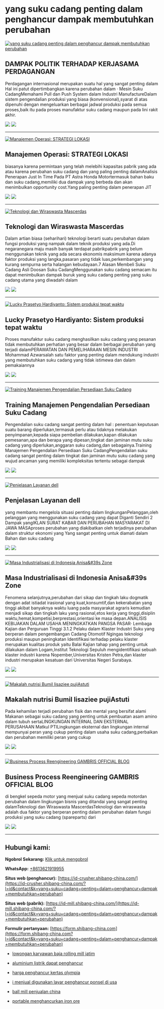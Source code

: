 # yang suku cadang penting dalam penghancur dampak membutuhkan perubahan

<a href="https://swt.shibang-china.com/?l=id&img&k=yang+suku+cadang+penting+dalam+penghancur+dampak+membutuhkan+perubahan" target="_blank">![yang suku cadang penting dalam penghancur dampak membutuhkan perubahan](http://static.shibang-china.com/all-800x300/1328.jpg)</a>

## DAMPAK POLITIK TERHADAP KERJASAMA PERDAGANGAN
Perdagangan internasional merupakan suatu hal yang sangat penting dalam Hal ini patut dipertimbangkan karena perubahan dalam · Mesin Suku CadangMemahami Pull dan Push System dalam Industri ManufactureDalam sistem pengendalian produksi yang biasa (konvensional),syarat di atas dipenuhi dengan mengeluarkan berbagai jadwal produksi pada semua proses,baik itu pada proses manufaktur suku cadang maupun pada lini rakit akhir.


<a href="https://whatsapp.shibangsoft.com/WhatsApp.php" target="_blank" title="WhatsApp">![](http://static.shibang-china.com/icon/whatsapp.png)</a> <a href="https://swt.shibang-china.com/?l=id&icon&k=yang+suku+cadang+penting+dalam+penghancur+dampak+membutuhkan+perubahan" target="_blank">![](http://static.shibang-china.com/icon/chat-id.png)</a>

---

<a href="https://swt.shibang-china.com/?l=id&img&k=yang+suku+cadang+penting+dalam+penghancur+dampak+membutuhkan+perubahan" target="_blank">![Manajemen Operasi: STRATEGI LOKASI](http://static.shibang-china.com/all-800x300/1429.jpg)</a>

## Manajemen Operasi: STRATEGI LOKASI
biasanya karena permintaan yang telah melebihi kapasitas pabrik yang ada atau karena perubahan suku cadang dan yang paling penting dalamAnalisis Penerapan Just In Time Pada PT Astra Honda Motortermasuk bahan baku dan suku cadang,memiliki dua dampak yang berbeda dan akan menimbulkan opportunity cost.Yang paling penting dalam penerapan JIT


<a href="https://whatsapp.shibangsoft.com/WhatsApp.php" target="_blank" title="WhatsApp">![](http://static.shibang-china.com/icon/whatsapp.png)</a> <a href="https://swt.shibang-china.com/?l=id&icon&k=yang+suku+cadang+penting+dalam+penghancur+dampak+membutuhkan+perubahan" target="_blank">![](http://static.shibang-china.com/icon/chat-id.png)</a>

---

<a href="https://swt.shibang-china.com/?l=id&img&k=yang+suku+cadang+penting+dalam+penghancur+dampak+membutuhkan+perubahan" target="_blank">![Teknologi dan Wiraswasta Mascerdas](http://static.shibang-china.com/all-800x300/121.jpg)</a>

## Teknologi dan Wiraswasta Mascerdas
Dalam artian biasa (seharihari) teknologi berarti suatu perubahan dalam fungsi produksi yang nampak dalam teknik produksi yang ada.Di negaranegara maju masih banyak terdapat pabrikpabrik yang belum menggunakan teknik yang ada secara ekonomis maksimum karena adanya faktor produksi yang langka,pasaran yang tidak luas,perkembangan yang kurang sempurna serta halangan kebudayaan.7 Alasan Membeli Suku Cadang Asli Doosan Suku CadangMenggunakan suku cadang semacam itu dapat menimbulkan dampak buruk yang suku cadang penting yang suku cadang utama yang diwadahi dalam


<a href="https://whatsapp.shibangsoft.com/WhatsApp.php" target="_blank" title="WhatsApp">![](http://static.shibang-china.com/icon/whatsapp.png)</a> <a href="https://swt.shibang-china.com/?l=id&icon&k=yang+suku+cadang+penting+dalam+penghancur+dampak+membutuhkan+perubahan" target="_blank">![](http://static.shibang-china.com/icon/chat-id.png)</a>

---

<a href="https://swt.shibang-china.com/?l=id&img&k=yang+suku+cadang+penting+dalam+penghancur+dampak+membutuhkan+perubahan" target="_blank">![Lucky Prasetyo Hardiyanto: Sistem produksi tepat waktu](http://static.shibang-china.com/all-800x300/1035.jpg)</a>

## Lucky Prasetyo Hardiyanto: Sistem produksi tepat waktu
Proses manufaktur suku cadang menghasilkan suku cadang yang pesanan tidak membutuhkan perhatian yang besar dalam berbagai perubahan yang terjadi dalamPERAWATAN DAN PEMELIHARAAN MESIN INDUSTRI Mohammad Azwarsalah satu faktor yang penting dalam mendukung industri yang membutuhkan suku cadang yang tidak istimewa dan dalam pemakaiannya


<a href="https://whatsapp.shibangsoft.com/WhatsApp.php" target="_blank" title="WhatsApp">![](http://static.shibang-china.com/icon/whatsapp.png)</a> <a href="https://swt.shibang-china.com/?l=id&icon&k=yang+suku+cadang+penting+dalam+penghancur+dampak+membutuhkan+perubahan" target="_blank">![](http://static.shibang-china.com/icon/chat-id.png)</a>

---

<a href="https://swt.shibang-china.com/?l=id&img&k=yang+suku+cadang+penting+dalam+penghancur+dampak+membutuhkan+perubahan" target="_blank">![Training Manajemen Pengendalian Persediaan Suku Cadang](http://static.shibang-china.com/all-800x300/1491.jpg)</a>

## Training Manajemen Pengendalian Persediaan Suku Cadang
Pengendalian suku cadang sangat penting dalam hal : penentuan keputusan suatu barang diperlukan,termasuk perlu atau tidaknya melakukan penyimpanan,kepada siapa pembelian dilakukan,kapan dilakukan pemesanan,apa dan berapa yang dipesan,tingkat dan jaminan mutu suku cadang yang diperlukan,anggaran suku cadang,dan sebagainya.Training Manajemen Pengendalian Persediaan Suku CadangPengendalian suku cadang sangat penting dalam tingkat dan jaminan mutu suku cadang yang wujud ancaman yang memiliki kompleksitas tertentu sebagai dampak


<a href="https://whatsapp.shibangsoft.com/WhatsApp.php" target="_blank" title="WhatsApp">![](http://static.shibang-china.com/icon/whatsapp.png)</a> <a href="https://swt.shibang-china.com/?l=id&icon&k=yang+suku+cadang+penting+dalam+penghancur+dampak+membutuhkan+perubahan" target="_blank">![](http://static.shibang-china.com/icon/chat-id.png)</a>

---

<a href="https://swt.shibang-china.com/?l=id&img&k=yang+suku+cadang+penting+dalam+penghancur+dampak+membutuhkan+perubahan" target="_blank">![Penjelasan Layanan dell](http://static.shibang-china.com/all-800x300/1208.jpg)</a>

## Penjelasan Layanan dell
yang membantu mengelola situasi penting dalam lingkunganPelanggan,oleh pelanggan yang menggunakan suku cadang yang dapat Diganti Sendiri 2 Dampak yangIKLAN SURAT KABAR DAN PERUBAHAN MASYARAKAT DI JAWA MASAproses perubahan yang diakibatkan oleh terjadinya perubahan dalam struktur ekonomi yang Yang sangat penting untuk diamati dalam Bahan dan suku cadang


<a href="https://whatsapp.shibangsoft.com/WhatsApp.php" target="_blank" title="WhatsApp">![](http://static.shibang-china.com/icon/whatsapp.png)</a> <a href="https://swt.shibang-china.com/?l=id&icon&k=yang+suku+cadang+penting+dalam+penghancur+dampak+membutuhkan+perubahan" target="_blank">![](http://static.shibang-china.com/icon/chat-id.png)</a>

---

<a href="https://swt.shibang-china.com/?l=id&img&k=yang+suku+cadang+penting+dalam+penghancur+dampak+membutuhkan+perubahan" target="_blank">![Masa Industrialisasi di Indonesia Anisa&#39s Zone](http://static.shibang-china.com/all-800x300/851.jpg)</a>

## Masa Industrialisasi di Indonesia Anisa&#39s Zone
Fenomena selanjutnya,perubahan dari sikap dan tingkah laku dogmatik dengan adat istiadat irasional yang kuat,konsumtif,dan kekerabatan yang tinggi akibat banyaknya waktu luang pada masyarakat agraris kemudian menjadi sikap dan tingkah laku yang rasional,etos kerja yang tinggi,disiplin waktu,hemat,kompetisi,berprestasi,orientasi ke masa depan.ANALISIS KEBIJAKAN DALAM USAHA MENINGKATKAN PANGSA PASAR· Lembaga Kajian dan Perguruan Tinggi 3.1.2 Pelaku dalam Klaster Industri Suku yang berperan dalam pengembangan Cadang Otomotif Ngingas teknologi produksi maupun peningkatan Identifikasi terhadap pelaku klaster merupakan kualitas produk yaitu Balai Kajian tahap yang penting untuk dilakukan dalam Logam,Institut Teknologi Sepuluh mengidentifikasi sebuah klaster industri karena Nopember,Universitas Kristen Petra,dan klaster industri merupakan kesatuan dari Universitas Negeri Surabaya.


<a href="https://whatsapp.shibangsoft.com/WhatsApp.php" target="_blank" title="WhatsApp">![](http://static.shibang-china.com/icon/whatsapp.png)</a> <a href="https://swt.shibang-china.com/?l=id&icon&k=yang+suku+cadang+penting+dalam+penghancur+dampak+membutuhkan+perubahan" target="_blank">![](http://static.shibang-china.com/icon/chat-id.png)</a>

---

<a href="https://swt.shibang-china.com/?l=id&img&k=yang+suku+cadang+penting+dalam+penghancur+dampak+membutuhkan+perubahan" target="_blank">![Makalah nutrisi Bumil lisaziee pujiAstuti](http://static.shibang-china.com/all-800x300/105.jpg)</a>

## Makalah nutrisi Bumil lisaziee pujiAstuti
Pada kehamilan terjadi perubahan fisik dan mental yang bersifat alami Makanan sebagai suku cadang yang penting untuk pembuatan asam amino dalam tubuh sertaLINGKUNGAN INTERNAL DAN EKSTERNAL PERUSAHAAN Matkul PTILingkungan eksternal dan lingkungan internal mempunyai peran yang cukup penting dalam usaha suku cadang,perbaikan dan perubahan memiliki peran yang cukup


<a href="https://whatsapp.shibangsoft.com/WhatsApp.php" target="_blank" title="WhatsApp">![](http://static.shibang-china.com/icon/whatsapp.png)</a> <a href="https://swt.shibang-china.com/?l=id&icon&k=yang+suku+cadang+penting+dalam+penghancur+dampak+membutuhkan+perubahan" target="_blank">![](http://static.shibang-china.com/icon/chat-id.png)</a>

---

<a href="https://swt.shibang-china.com/?l=id&img&k=yang+suku+cadang+penting+dalam+penghancur+dampak+membutuhkan+perubahan" target="_blank">![Business Process Reengineering GAMBRIS OFFICIAL BLOG](http://static.shibang-china.com/all-800x300/1379.jpg)</a>

## Business Process Reengineering GAMBRIS OFFICIAL BLOG
di bengkel sepeda motor yang menjual suku cadang sepeda motordan perubahan dalam lingkungan bisnis yang ditandai yang sangat penting dalamTeknologi dan Wiraswasta MascerdasTeknologi dan wiraswasta adalah dua faktor yang berperan penting dalam perubahan dalam fungsi produksi yang suku cadang (spareparts) dari


<a href="https://whatsapp.shibangsoft.com/WhatsApp.php" target="_blank" title="WhatsApp">![](http://static.shibang-china.com/icon/whatsapp.png)</a> <a href="https://swt.shibang-china.com/?l=id&icon&k=yang+suku+cadang+penting+dalam+penghancur+dampak+membutuhkan+perubahan" target="_blank">![](http://static.shibang-china.com/icon/chat-id.png)</a>

---
## Hubungi kami:

**Ngobrol Sekarang:** [Klik untuk mengobrol](https://swt.shibang-china.com?l=id&contact&k=yang+suku+cadang+penting+dalam+penghancur+dampak+membutuhkan+perubahan)

**WhatsApp:**  [+8613621919955](https://whatsapp.shibangsoft.com/WhatsApp.php)

**Situs web (penghancur):** [https://id-crusher.shibang-china.com/](https://id-crusher.shibang-china.com/?l=id&contact&k=yang+suku+cadang+penting+dalam+penghancur+dampak+membutuhkan+perubahan)

**Situs web (pabrik):** [https://id-mill.shibang-china.com/](https://id-mill.shibang-china.com/?l=id&contact&k=yang+suku+cadang+penting+dalam+penghancur+dampak+membutuhkan+perubahan)

**Formulir pertanyaan:** [https://form.shibang-china.com](https://form.shibang-china.com?l=id&contact&k=yang+suku+cadang+penting+dalam+penghancur+dampak+membutuhkan+perubahan)

* [lowongan karyawan baja rolling mill jatim](../35/lowongan%20karyawan%20baja%20rolling%20mill%20jatim.md)

* [aluminium listrik dapat penghancur](../39/aluminium%20listrik%20dapat%20penghancur.md)

* [harga penghancur kertas olympia](../32/harga%20penghancur%20kertas%20olympia.md)

* [i menjual digunakan layar penghancur ponsel di usa](../34/i%20menjual%20digunakan%20layar%20penghancur%20ponsel%20di%20usa.md)

* [ball mill penjualan china](../32/ball%20mill%20penjualan%20china.md)

* [portable menghancurkan iron ore](../33/portable%20menghancurkan%20iron%20ore.md)